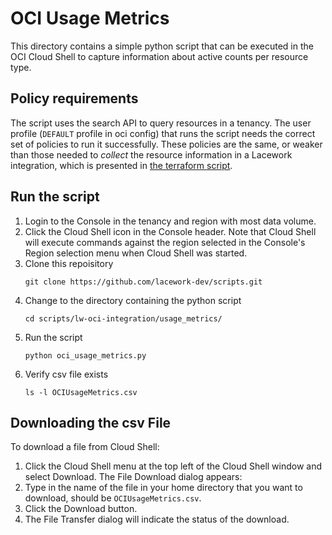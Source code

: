 # OCI Usage Metrics
This directory contains a simple python script that can be executed in the OCI Cloud Shell to capture information about active counts per resource type.

## Policy requirements
The script uses the search API to query resources in a tenancy. The user profile (`DEFAULT` profile in oci config) that runs the script needs the correct set of policies to run it successfully. These policies are the
same, or weaker than those needed to *collect* the resource information in a Lacework integration, which is presented in [the terraform script](https://github.com/lacework/terraform-oci-config/blob/main/main.tf).

## Run the script

1. Login to the Console in the tenancy and region with most data volume.
2. Click the Cloud Shell icon in the Console header. Note that Cloud Shell will execute commands against the region selected in the Console's Region selection menu when Cloud Shell was started.
3. Clone this repoisitory
    ```
    git clone https://github.com/lacework-dev/scripts.git
    ```
4. Change to the directory containing the python script
    ```
    cd scripts/lw-oci-integration/usage_metrics/
    ```
5. Run the script
   ```
   python oci_usage_metrics.py
   ```
6. Verify csv file exists
   ```
   ls -l OCIUsageMetrics.csv 
   ```

## Downloading the csv File

To download a file from Cloud Shell:

1. Click the Cloud Shell menu at the top left of the Cloud Shell window and select Download. The File Download dialog appears:
2. Type in the name of the file in your home directory that you want to download, should be `OCIUsageMetrics.csv`.
3. Click the Download button.
4. The File Transfer dialog will indicate the status of the download.
